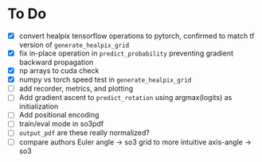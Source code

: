 # To Do
- [X] convert healpix tensorflow operations to pytorch, confirmed to match tf version of `generate_healpix_grid`
- [X] fix in-place operation in `predict_probability` preventing gradient backward propagation
- [X] np arrays to cuda check
- [X] numpy vs torch speed test in `generate_healpix_grid`
- [ ] add recorder, metrics, and plotting
- [ ] Add gradient ascent to `predict_rotation` using argmax(logits) as initialization
- [ ] Add positional encoding
- [ ] train/eval mode in so3pdf
- [ ] `output_pdf` are these really normalized?
- [ ] compare authors Euler angle -> so3 grid to more intuitive axis-angle -> so3
